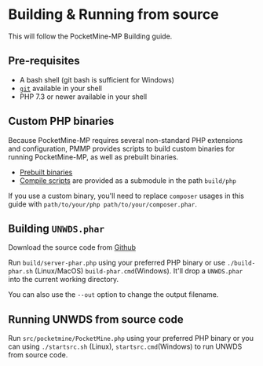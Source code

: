 # Building & Running from source
This will follow the PocketMine-MP Building guide.
## Pre-requisites
- A bash shell (git bash is sufficient for Windows)
- [`git`](https://git-scm.com) available in your shell
- PHP 7.3 or newer available in your shell

## Custom PHP binaries
Because PocketMine-MP requires several non-standard PHP extensions and configuration, PMMP provides scripts to build custom binaries for running PocketMine-MP, as well as prebuilt binaries.

- [Prebuilt binaries](https://jenkins.pmmp.io/job/PHP-7.4-Aggregate)
- [Compile scripts](https://github.com/pmmp/php-build-scripts) are provided as a submodule in the path `build/php`

If you use a custom binary, you'll need to replace `composer` usages in this guide with `path/to/your/php path/to/your/composer.phar`.

## Building `UNWDS.phar`
Download the source code from [Github](https://github.com/UnnamedNetwork/UNWDS/)

Run `build/server-phar.php` using your preferred PHP binary or use `./build-phar.sh` (Linux/MacOS) `build-phar.cmd`(Windows). It'll drop a `UNWDS.phar` into the current working directory.

You can also use the `--out` option to change the output filename.

## Running UNWDS from source code
Run `src/pocketmine/PocketMine.php` using your preferred PHP binary or you can using `./startsrc.sh` (Linux), `startsrc.cmd`(Windows) to run UNWDS from source code.
